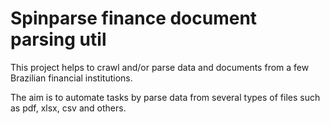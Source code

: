 # Spinparse finance document parsing util #

This project helps to crawl and/or parse data and documents from a few Brazilian
financial institutions.

The aim is to automate tasks by parse data from several types of files such as
pdf, xlsx, csv and others.